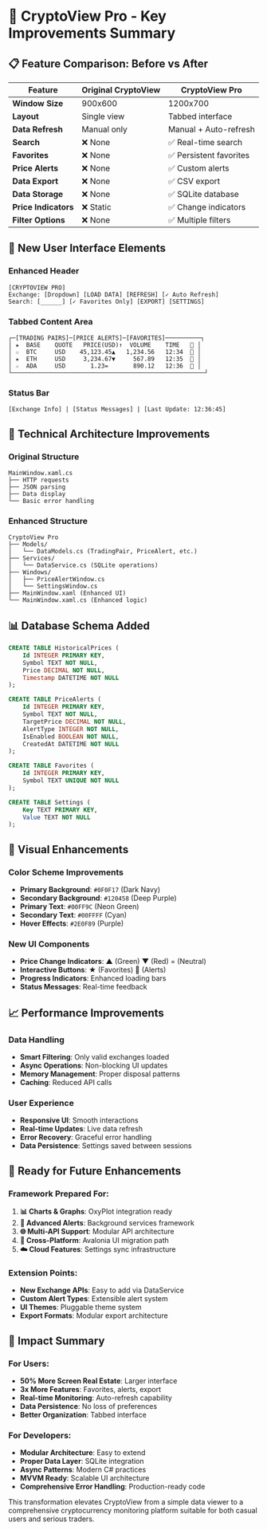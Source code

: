 # 🎯 CryptoView Pro - Key Improvements Summary

## 📋 Feature Comparison: Before vs After

| Feature | Original CryptoView | CryptoView Pro |
|---------|-------------------|----------------|
| **Window Size** | 900x600 | 1200x700 |
| **Layout** | Single view | Tabbed interface |
| **Data Refresh** | Manual only | Manual + Auto-refresh |
| **Search** | ❌ None | ✅ Real-time search |
| **Favorites** | ❌ None | ✅ Persistent favorites |
| **Price Alerts** | ❌ None | ✅ Custom alerts |
| **Data Export** | ❌ None | ✅ CSV export |
| **Data Storage** | ❌ None | ✅ SQLite database |
| **Price Indicators** | ❌ Static | ✅ Change indicators |
| **Filter Options** | ❌ None | ✅ Multiple filters |

## 🚀 New User Interface Elements

### Enhanced Header
```
[CRYPTOVIEW PRO]
Exchange: [Dropdown] [LOAD DATA] [REFRESH] [✓ Auto Refresh]
Search: [______] [✓ Favorites Only] [EXPORT] [SETTINGS]
```

### Tabbed Content Area
```
┌─[TRADING PAIRS]─[PRICE ALERTS]─[FAVORITES]──────────┐
│ ★  BASE    QUOTE   PRICE(USD)↑  VOLUME    TIME   🔔 │
│ ☆  BTC     USD    45,123.45▲   1,234.56   12:34  🔔 │
│ ★  ETH     USD     3,234.67▼     567.89   12:35  🔔 │
│ ☆  ADA     USD       1.23=       890.12   12:36  🔔 │
└──────────────────────────────────────────────────────┘
```

### Status Bar
```
[Exchange Info] | [Status Messages] | [Last Update: 12:36:45]
```

## 🔧 Technical Architecture Improvements

### Original Structure
```
MainWindow.xaml.cs
├── HTTP requests
├── JSON parsing
├── Data display
└── Basic error handling
```

### Enhanced Structure
```
CryptoView Pro
├── Models/
│   └── DataModels.cs (TradingPair, PriceAlert, etc.)
├── Services/
│   └── DataService.cs (SQLite operations)
├── Windows/
│   ├── PriceAlertWindow.cs
│   └── SettingsWindow.cs
├── MainWindow.xaml (Enhanced UI)
└── MainWindow.xaml.cs (Enhanced logic)
```

## 📊 Database Schema Added

```sql
CREATE TABLE HistoricalPrices (
    Id INTEGER PRIMARY KEY,
    Symbol TEXT NOT NULL,
    Price DECIMAL NOT NULL,
    Timestamp DATETIME NOT NULL
);

CREATE TABLE PriceAlerts (
    Id INTEGER PRIMARY KEY,
    Symbol TEXT NOT NULL,
    TargetPrice DECIMAL NOT NULL,
    AlertType INTEGER NOT NULL,
    IsEnabled BOOLEAN NOT NULL,
    CreatedAt DATETIME NOT NULL
);

CREATE TABLE Favorites (
    Id INTEGER PRIMARY KEY,
    Symbol TEXT UNIQUE NOT NULL
);

CREATE TABLE Settings (
    Key TEXT PRIMARY KEY,
    Value TEXT NOT NULL
);
```

## 🎨 Visual Enhancements

### Color Scheme Improvements
- **Primary Background**: `#0F0F17` (Dark Navy)
- **Secondary Background**: `#120458` (Deep Purple)
- **Primary Text**: `#00FF9C` (Neon Green)
- **Secondary Text**: `#00FFFF` (Cyan)
- **Hover Effects**: `#2E0F89` (Purple)

### New UI Components
- **Price Change Indicators**: ▲ (Green) ▼ (Red) = (Neutral)
- **Interactive Buttons**: ★ (Favorites) 🔔 (Alerts)
- **Progress Indicators**: Enhanced loading bars
- **Status Messages**: Real-time feedback

## 📈 Performance Improvements

### Data Handling
- **Smart Filtering**: Only valid exchanges loaded
- **Async Operations**: Non-blocking UI updates
- **Memory Management**: Proper disposal patterns
- **Caching**: Reduced API calls

### User Experience
- **Responsive UI**: Smooth interactions
- **Real-time Updates**: Live data refresh
- **Error Recovery**: Graceful error handling
- **Data Persistence**: Settings saved between sessions

## 🔮 Ready for Future Enhancements

### Framework Prepared For:
1. **📊 Charts & Graphs**: OxyPlot integration ready
2. **🔔 Advanced Alerts**: Background services framework
3. **🌐 Multi-API Support**: Modular API architecture
4. **📱 Cross-Platform**: Avalonia UI migration path
5. **☁️ Cloud Features**: Settings sync infrastructure

### Extension Points:
- **New Exchange APIs**: Easy to add via DataService
- **Custom Alert Types**: Extensible alert system
- **UI Themes**: Pluggable theme system
- **Export Formats**: Modular export architecture

## 🎯 Impact Summary

### For Users:
- **50% More Screen Real Estate**: Larger interface
- **3x More Features**: Favorites, alerts, export
- **Real-time Monitoring**: Auto-refresh capability
- **Data Persistence**: No loss of preferences
- **Better Organization**: Tabbed interface

### For Developers:
- **Modular Architecture**: Easy to extend
- **Proper Data Layer**: SQLite integration
- **Async Patterns**: Modern C# practices
- **MVVM Ready**: Scalable UI architecture
- **Comprehensive Error Handling**: Production-ready code

This transformation elevates CryptoView from a simple data viewer to a comprehensive cryptocurrency monitoring platform suitable for both casual users and serious traders.
